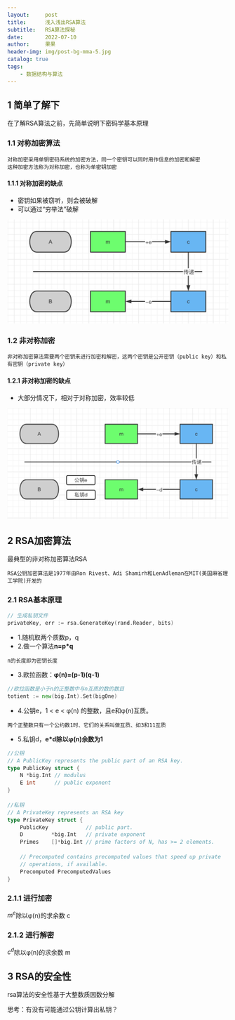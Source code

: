 ```yaml
---
layout:     post
title:      浅入浅出RSA算法
subtitle:   RSA算法探秘
date:       2022-07-10
author:     果果
header-img: img/post-bg-mma-5.jpg
catalog: true
tags:
    - 数据结构与算法
---
```


## 1 简单了解下
在了解RSA算法之前，先简单说明下密码学基本原理

### 1.1 对称加密算法
```text
对称加密采用单钥密码系统的加密方法，同一个密钥可以同时用作信息的加密和解密
这种加密方法称为对称加密，也称为单密钥加密
```

#### 1.1.1 对称加密的缺点
- 密钥如果被窃听，则会被破解
- 可以通过“穷举法”破解

![r1](/img-post/202207/rsa1.png "r1")

### 1.2 非对称加密
```text
非对称加密算法需要两个密钥来进行加密和解密，这两个密钥是公开密钥（public key）和私有密钥（private key）
```

#### 1.2.1 非对称加密的缺点
- 大部分情况下，相对于对称加密，效率较低

![r2](/img-post/202207/rsa2.png "r2")


## 2 RSA加密算法
最典型的非对称加密算法RSA
```text
RSA公钥加密算法是1977年由Ron Rivest、Adi Shamirh和LenAdleman在MIT(美国麻省理工学院)开发的
```

### 2.1 RSA基本原理

```go
// 生成私钥文件
privateKey, err := rsa.GenerateKey(rand.Reader, bits)
```

- 1.随机取两个质数p，q
- 2.做一个算法**n=p*q**
```text
n的长度即为密钥长度
```
- 3.欧拉函数：**φ(n)=(p-1)(q-1)**
```go
//欧拉函数是小于n的正整数中与n互质的数的数目
totient := new(big.Int).Set(bigOne)
```
- 4.公钥e，1 < e < φ(n) 的整数，且e和φ(n)互质。
```text
两个正整数只有一个公约数1时、它们的关系叫做互质、如3和11互质
```
- 5.私钥d，**e*d除以φ(n)余数为1**

```go
//公钥
// A PublicKey represents the public part of an RSA key.
type PublicKey struct {
	N *big.Int // modulus
	E int      // public exponent
}

//私钥
// A PrivateKey represents an RSA key
type PrivateKey struct {
	PublicKey            // public part.
	D         *big.Int   // private exponent
	Primes    []*big.Int // prime factors of N, has >= 2 elements.

	// Precomputed contains precomputed values that speed up private
	// operations, if available.
	Precomputed PrecomputedValues
}
```
### 2.1.1 进行加密
$m^e$除以φ(n)的求余数 c

### 2.1.2 进行解密
$c^d$除以φ(n)的求余数 m


## 3 RSA的安全性
rsa算法的安全性基于大整数质因数分解

思考：有没有可能通过公钥计算出私钥？
